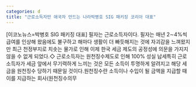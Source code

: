 ```yaml
---
categories: d
title: "근로소득자만 애국자 만드는 나라박병호 SIG 패키징 코리아 대표"
---
```

[이코노뉴스=박병호 SIG 패키징 대표] 필자는 근로소득자이다. 필자는 매년 2∼4%씩 급여를 인상해 왔음에도 불구하고 해마다 생활이 더 빠듯해지는 것에 자괴감을 느껴왔지만 최근 천정부지로 치솟는 물가로 인해 이제 한국 세금 제도의 공정성에 의문을 가지지 않을 수 없게 되었다.◇ 근로소득자는 원천징수제도로 인해 100% 성실 납세특히 근로소득자가 세금 앞에서 무기력하게 느끼는 것은 모든 소득이 투명하게 알려지고 해당 세금을 원천징수 당하기 때문일 것이다.원천징수란 소득이나 수입이 될 금액을 지급할 때 이를 지급하는 회사(원천징수의무